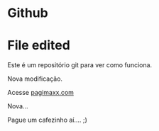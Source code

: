 # Github
# File edited
Este é um repositório git para ver como funciona.

Nova modificação.

Acesse [pagimaxx.com](https://pagimaxx.com)

Nova...

Pague um cafezinho aí.... ;)
